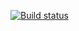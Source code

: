 [![Build status](https://ci.appveyor.com/api/projects/status/hjco92wovmigghg6/branch/master?svg=true)](https://ci.appveyor.com/project/GromakMaxim/js-unittests1/branch/master)